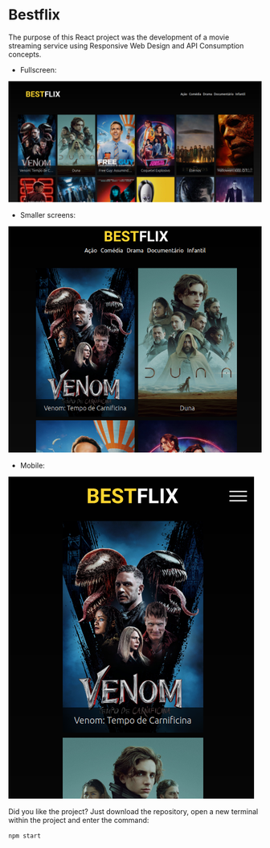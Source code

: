 # Bestflix

The purpose of this React project was the development of a movie streaming service using Responsive Web Design and API Consumption concepts.

* Fullscreen:

![Bestflix desktop layout](image/bestflix-desktop.png)

* Smaller screens:

![Bestflix small screen layout](image/bestflix-smallscreen.png)

* Mobile:

![Bestflix mobile layout](image/bestflix-mobile.png)

Did you like the project? Just download the repository, open a new terminal within the project and enter the command:

```
npm start
```